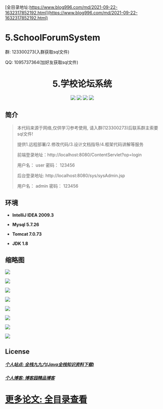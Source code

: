 [全目录地址:https://www.blog996.com/md/2021-09-22-1632317852192.html](https://www.blog996.com/md/2021-09-22-1632317852192.html)
# 5.SchoolForumSystem

<p>群: 123300273(入群获取sql文件)</p>
<p>QQ: 1095737364(加好友获取sql文件)</p>

<p><h1 align="center">5.学校论坛系统</h1></p>

<p align="center">
	<img src="https://img.shields.io/badge/jdk-1.8-orange.svg"/>
    <img src="https://img.shields.io/badge/spring-5.x-lightgrey.svg"/>
    <img src="https://img.shields.io/badge/springmvc-3.x-blue.svg"/>
    <img src="https://img.shields.io/badge/mybatis-3.x-blue.svg"/>
</p>

## 简介

> 本代码来源于网络,仅供学习参考使用, 请入群(123300273)后联系群主索要sql文件!
>
> 提供1.远程部署/2.修改代码/3.设计文档指导/4.框架代码讲解等服务
>
> 前端登录地址：http://localhost:8080/ContentServlet?op=login
> 
> 用户名： user   密码： 123456
> 
> 后台登录地址: http://localhost:8080/sys/sysAdmin.jsp
>
> 用户名： admin   密码： 123456
>


## 环境

- <b>IntelliJ IDEA 2009.3</b>

- <b>Mysql 5.7.26</b>

- <b>Tomcat 7.0.73</b>

- <b>JDK 1.8</b>


## 缩略图

![](https://img2020.cnblogs.com/blog/588112/202011/588112-20201122170306886-573626869.png)

![](https://img2020.cnblogs.com/blog/588112/202011/588112-20201122170320389-483190518.png)

![](https://img2020.cnblogs.com/blog/588112/202011/588112-20201122170328874-1622738624.png)

![](https://img2020.cnblogs.com/blog/588112/202011/588112-20201122170338622-1332297223.png)

![](https://img2020.cnblogs.com/blog/588112/202011/588112-20201122170351806-1022321439.png)

![](https://img2020.cnblogs.com/blog/588112/202011/588112-20201122170404464-1886373247.png)

![](https://img2020.cnblogs.com/blog/588112/202011/588112-20201122170413793-1870413443.png)

![](https://img2020.cnblogs.com/blog/588112/202011/588112-20201122170424949-590474697.png)


## License

##### [个人站点: 全栈九九六(Java全栈知识资料下载)](https://www.blog996.com/)
##### [个人博客: 博客园精品博客](https://www.cnblogs.com/yysbolg/)
# [更多论文: 全目录查看](https://www.blog996.com/md/2021-09-22-1632317852192.html)

